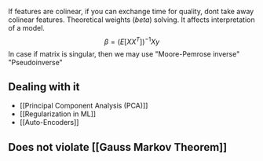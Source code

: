 If features are colinear, if you can exchange time for quality, dont take away colinear features.
Theoretical weights ($beta$) solving. It affects interpretation of a model.
$$
\beta = (E[XX^T])^{-1}Xy
$$
In case if matrix is singular, then we may use
"Moore-Pemrose inverse"
"Pseudoinverse"

## Dealing with it
- [[Principal Component Analysis (PCA)]]
- [[Regularization in ML]]
- [[Auto-Encoders]]

## Does not violate [[Gauss Markov Theorem]]